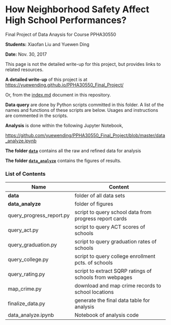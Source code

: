 # How Neighborhood Safety Affect High School Performances?
Final Project of Data Anaysis for Course PPHA30550

**Students:** Xiaofan Liu and Yuewen Ding

**Date:** Nov. 30, 2017

This page is not the detailed write-up for this project, but provides links to related resources.

**A detailed write-up** of this project is at https://yuewending.github.io/PPHA30550_Final_Project/

Or, from the [index.md](https://github.com/yuewending/PPHA30550_Final_Project/blob/master/index.md) document in this repository.

**Data query** are done by Python scripts committed in this folder. A list of the names and functions of these scripts are below. Usages and instructions are commented in the scripts.

**Analysis** is done within the following Jupyter Notebook,

https://github.com/yuewending/PPHA30550_Final_Project/blob/master/data_analyze.ipynb

**The folder [`data`](https://github.com/yuewending/PPHA30550_Final_Project/tree/master/data)** contains all the raw and refined data for analysis

**The folder [`data_analyze`](https://github.com/yuewending/PPHA30550_Final_Project/tree/master/data_analyze)** contains the figures of results.

### List of Contents

Name | Content
---- | -------
**data** | folder of all data sets
**data_analyze** | folder of figures
query_progress_report.py | script to query school data from progress report cards
query_act.py | script to query ACT scores of schools
query_graduation.py | script to query graduation rates of schools
query_college.py | script to query college enrollment pcts. of schools
query_rating.py | script to extract SQRP ratings of schools from webpages
map_crime.py | download and map crime records to school locations
finalize_data.py | generate the final data table for analysis
data_analyze.ipynb | Notebook of analysis code
